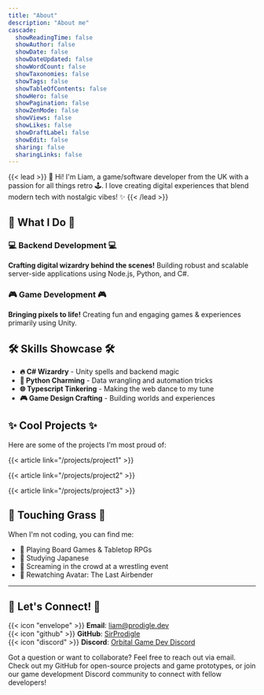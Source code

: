 ```yaml
---
title: "About"
description: "About me"
cascade:
  showReadingTime: false
  showAuthor: false
  showDate: false
  showDateUpdated: false
  showWordCount: false
  showTaxonomies: false
  showTags: false
  showTableOfContents: false
  showHero: false
  showPagination: false
  showZenMode: false
  showViews: false
  showLikes: false
  showDraftLabel: false
  showEdit: false
  sharing: false
  sharingLinks: false
---
```

{{< lead >}}
👋 Hi! I'm Liam, a game/software developer from the UK with a passion for all things retro 🕹️. I love creating digital experiences that blend modern tech with nostalgic vibes! ✨
{{< /lead >}}

## 🚀 What I Do 🚀

### 💻 Backend Development 💻
**Crafting digital wizardry behind the scenes!** Building robust and scalable server-side applications using Node.js, Python, and C#.

### 🎮 Game Development 🎮
**Bringing pixels to life!** Creating fun and engaging games & experiences primarily using Unity.

## 🛠️ Skills Showcase 🛠️

- **🔥 C# Wizardry** - Unity spells and backend magic
- **🐍 Python Charming** - Data wrangling and automation tricks
- **🌐 Typescript Tinkering** - Making the web dance to my tune
- **🎮 Game Design Crafting** - Building worlds and experiences

## ✨ Cool Projects ✨

Here are some of the projects I'm most proud of:

{{< article link="/projects/project1" >}}

{{< article link="/projects/project2" >}}

{{< article link="/projects/project3" >}}

## 🌟 Touching Grass 🌟

When I'm not coding, you can find me:

- 🎲 Playing Board Games & Tabletop RPGs
- 🍙 Studying Japanese
- 🤼 Screaming in the crowd at a wrestling event
- 🌊 Rewatching Avatar: The Last Airbender

---
## 🤝 Let's Connect! 🤝

{{< icon "envelope" >}} **Email**: [liam@prodigle.dev](mailto:liam@prodigle.dev)  
{{< icon "github" >}} **GitHub**: [SirProdigle](https://github.com/sirprodigle)  
{{< icon "discord" >}} **Discord**: [Orbital Game Dev Discord](https://discord.gg/87B8dR9)

Got a question or want to collaborate? Feel free to reach out via email. Check out my GitHub for open-source projects and game prototypes, or join our game development Discord community to connect with fellow developers!
